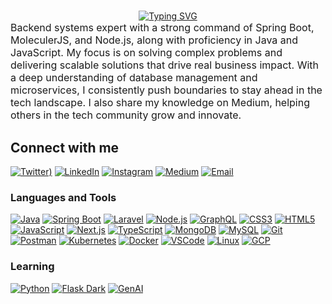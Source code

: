 #

<!-- markdownlint-disable MD033 -->
<div align="center">
  <a href="https://git.io/typing-svg">
    <img src="https://readme-typing-svg.demolab.com?font=baskerville&weight=900&size=25&pause=1000&color=F5F7EC&width=435&lines=Hi+%F0%9F%91%8B%2C+I'm+Yuvraj+Angad+Singh" alt="Typing SVG">
  </a>
</div>

<div style="font-size: 16px;">
  Backend systems expert with a strong command of Spring Boot, MoleculerJS, and Node.js, along with proficiency in Java and JavaScript. My focus is on solving complex problems and delivering scalable solutions that drive real business impact. With a deep understanding of database management and microservices, I consistently push boundaries to stay ahead in the tech landscape. I also share my knowledge on Medium, helping others in the tech community grow and innovate.
</div>

<!-- markdownlint-enable MD033 -->

## Connect with me

[![Twitter](https://img.icons8.com/?size=100&id=fJp7hepMryiw&format=png&color=000000))](https://twitter.com/yuvrajangads)
[![LinkedIn](https://img.icons8.com/fluency/48/null/linkedin-circled.png)](https://linkedin.com/in/yuvrajangadsingh)
[![Instagram](https://img.icons8.com/3d-fluency/48/null/instagram-new.png)](https://instagram.com/yuvrajangadsingh)
[![Medium](https://img.icons8.com/ios-filled/48/null/medium-monogram--v1.png)](https://medium.com/@yuvrajangad.s/subscribe)
[![Email](https://img.icons8.com/ios-filled/48/null/email.png)](mailto:contact@yuvrajangadsingh.com)

### Languages and Tools

[![Java](https://img.icons8.com/fluency/48/null/java-coffee-cup-logo.png)](https://www.java.com)
[![Spring Boot](https://img.icons8.com/color/48/null/spring-logo.png)](https://spring.io/projects/spring-boot)
[![Laravel](https://img.icons8.com/external-tal-revivo-color-tal-revivo/48/null/external-laravel-is-a-free-open-source-php-web-framework-logo-color-tal-revivo.png)](https://laravel.com/)
[![Node.js](https://img.icons8.com/fluency/48/null/node-js.png)](https://nodejs.org)
[![GraphQL](https://img.icons8.com/color/48/null/graphql.png)](https://graphql.org)
[![CSS3](https://img.icons8.com/color/48/null/css3.png)](https://www.w3schools.com/css/)
[![HTML5](https://img.icons8.com/color/48/null/html-5--v1.png)](https://www.w3.org/html/)
[![JavaScript](https://img.icons8.com/color/48/null/javascript--v1.png)](https://developer.mozilla.org/en-US/docs/Web/JavaScript)
[![Next.js](https://img.icons8.com/color/48/null/nextjs.png)](https://nextjs.org/)
[![TypeScript](https://img.icons8.com/fluency/48/null/typescript--v1.png)](https://www.typescriptlang.org/)
[![MongoDB](https://img.icons8.com/color/48/null/mongodb.png)](https://www.mongodb.com/)
[![MySQL](https://img.icons8.com/color/48/null/mysql-logo.png)](https://www.mysql.com/)
[![Git](https://img.icons8.com/color/48/null/git.png)](https://git-scm.com/)
[![Postman](https://img.icons8.com/external-tal-revivo-color-tal-revivo/48/null/external-postman-is-the-only-complete-api-development-environment-logo-color-tal-revivo.png)](https://postman.com)
[![Kubernetes](https://img.icons8.com/color/48/null/kubernetes.png)](https://kubernetes.io/)
[![Docker](https://img.icons8.com/fluency/48/null/docker.png)](https://docker.com/)
[![VSCode](https://img.icons8.com/color/48/null/visual-studio-code-2019.png)](https://code.visualstudio.com/)
[![Linux](https://img.icons8.com/color/48/null/linux--v1.png)](https://www.linux.org/)
[![GCP](https://img.icons8.com/color/48/null/google-cloud.png)](https://cloud.google.com/)

### Learning

[![Python](https://img.icons8.com/color/48/null/python.png)](https://www.python.org/)
[![Flask Dark](https://img.icons8.com/ios-filled/48/null/flask.png)](https://flask.palletsprojects.com/)
[![GenAI](https://img.icons8.com/color/48/null/artificial-intelligence.png)](https://cloud.google.com/ai/generative-ai)

<!--- ![Visitors](https://komarev.com/ghpvc/?username=yuvrajangadsingh&label=VISITORS&color=blue&style=for-the-badge) -->


<!--- ![Jokes Card](https://readme-jokes.vercel.app/api) -->
